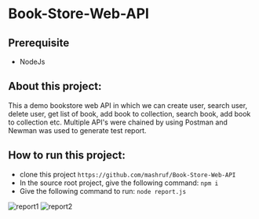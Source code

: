 # Book-Store-Web-API

## Prerequisite
- NodeJs

## About this project:
This a demo bookstore web API in which we can create user, search user, delete user, get list of book, add book to collection, search book, add book to collection etc. Multiple API's were chained by using Postman and Newman was used to generate test report.

## How to run this project:
- clone this project
``` https://github.com/mashruf/Book-Store-Web-API ```
- In the source root project, give the following command:
``` npm i ```
- Give the following command to run:
``` node report.js ```

![report1](https://github.com/mashruf/Book-Store-Web-API/assets/50927464/20eaa295-9dd6-43f0-a1c8-865a5a70d14b)
![report2](https://github.com/mashruf/Book-Store-Web-API/assets/50927464/f3dbae7d-ca0b-4b00-9071-fd6fc4fb3449)
